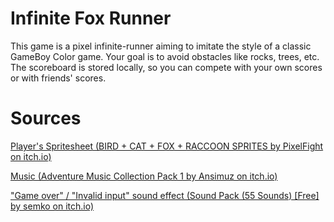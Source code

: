 # Infinite Fox Runner

This game is a pixel infinite-runner aiming to imitate the style of a classic GameBoy Color game. Your goal is to avoid obstacles like rocks, trees, etc. The scoreboard is stored locally, so you can compete with your own scores or with friends' scores.

# Sources

[Player's Spritesheet (BIRD + CAT + FOX + RACCOON SPRITES by PixelFight on itch.io)](https://pixelfight.itch.io/birdcat)

[Music (Adventure Music Collection Pack 1 by Ansimuz on itch.io)](https://ansimuz.itch.io/adventure-music-collection-pack-1)

["Game over" / "Invalid input" sound effect (Sound Pack (55 Sounds) [Free] by semko on itch.io)](semko)
